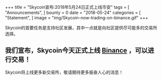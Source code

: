 +++
title = "Skycoin宣布:2018年5月24日正式上线币安"
tags = [ "Announcements", ]
bounty = 0
date = "2018-05-24"
categories = [ "Statement", ]
image = "img/Skycoin-now-trading-on-binance.gif"
+++


Skycoin的首要任务是支持社区发展，其中一点就是向社区提供尽可能多的交易所选择。



## 我们宣布，Skycoin今天正式上线 [Binance](https://support.binance.com/hc/en-us/articles/360004168831-Binance-Will-List-Skycoin-SKY-on-2018-05-24) ，可以进行交易！




Skycoin将上线更多新交易所，敬请期待更多振奋人心的消息！
